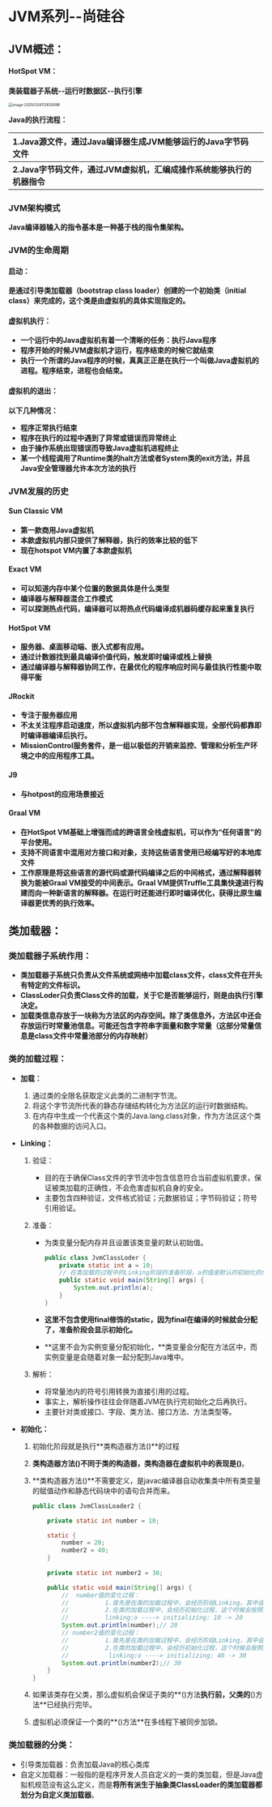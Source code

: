 # JVM系列--尚硅谷

## JVM概述：

#### HotSpot VM：

**类装载器子系统--运行时数据区--执行引擎**

<img src="C:\Users\李洪斌\AppData\Roaming\Typora\typora-user-images\image-20250324112630096.png" alt="image-20250324112630096" style="zoom:50%;" />

**Java的执行流程：**

| 1.Java源文件，通过Java编译器生成JVM能够运行的Java字节码文件  |      |
| :----------------------------------------------------------- | ---- |
| **2.Java字节码文件，通过JVM虚拟机，汇编成操作系统能够执行的机器指令** |      |

### JVM架构模式

**Java编译器输入的指令基本是一种基于栈的指令集架构。**

### JVM的生命周期

#### 启动：

**是通过引导类加载器（bootstrap class loader）创建的一个初始类（initial class）来完成的，这个类是由虚拟机的具体实现指定的。**

#### 虚拟机执行：

- **一个运行中的Java虚拟机有着一个清晰的任务：执行Java程序**
- **程序开始的时候JVM虚拟机才运行，程序结束的时候它就结束**
- **执行一个所谓的Java程序的时候，真真正正是在执行一个叫做Java虚拟机的进程。程序结束，进程也会结束。**

#### 虚拟机的退出：

**以下几种情况：**

- **程序正常执行结束**
- **程序在执行的过程中遇到了异常或错误而异常终止**
- **由于操作系统出现错误而导致Java虚拟机进程终止**
- **某一个线程调用了Runtime类的halt方法或者System类的exit方法，并且Java安全管理器允许本次方法的执行**

### JVM发展的历史

#### Sun Classic VM

- **第一款商用Java虚拟机**
- **本款虚拟机内部只提供了解释器，执行的效率比较的低下**
- **现在hotspot VM内置了本款虚拟机**

#### Exact VM

- **可以知道内存中某个位置的数据具体是什么类型**
- **编译器与解释器混合工作模式**
- **可以探测热点代码，编译器可以将热点代码编译成机器码缓存起来重复执行**

#### HotSpot VM

-  **服务器、桌面移动端、嵌入式都有应用。**
- **通过计数器找到最具编译价值代码，触发即时编译或栈上替换**
- **通过编译器与解释器协同工作，在最优化的程序响应时间与最佳执行性能中取得平衡**

#### JRockit

- **专注于服务器应用**
- **不太关注程序启动速度，所以虚拟机内部不包含解释器实现，全部代码都靠即时编译器编译后执行。**
- **MissionControl服务套件，是一组以极低的开销来监控、管理和分析生产环境之中的应用程序工具。**

#### J9

- **与hotpost的应用场景接近**

#### Graal VM

- **在HotSpot VM基础上增强而成的跨语言全栈虚拟机，可以作为“任何语言”的平台使用。**
- **支持不同语言中混用对方接口和对象，支持这些语言使用已经编写好的本地库文件**
- **工作原理是将这些语言的源代码或源代码编译之后的中间格式，通过解释器转换为能被Graal VM接受的中间表示。Graal VM提供Truffle工具集快速进行构建而向一种新语言的解释器。在运行时还能进行即时编译优化，获得比原生编译器更优秀的执行效率。**

## 类加载器：

### 类加载器子系统作用：

- **类加载器子系统只负责从文件系统或网络中加载class文件，class文件在开头有特定的文件标识。**
- **ClassLoder只负责Class文件的加载，关于它是否能够运行，则是由执行引擎决定。**
- **加载类信息存放于一块称为方法区的内存空间。除了类信息外，方法区中还会存放运行时常量池信息。可能还包含字符串字面量和数字常量（这部分常量信息是class文件中常量池部分的内存映射）**

### 类的加载过程：

- **加载：**

  1. 通过类的全限名获取定义此类的二进制字节流。
  2. 将这个字节流所代表的静态存储结构转化为方法区的运行时数据结构。
  3. 在内存中生成一个代表这个类的Java.lang.class对象，作为方法区这个类的各种数据的访问入口。

- **Linking：**

  1. 验证：

     - 目的在于确保Class文件的字节流中包含信息符合当前虚拟机要求，保证被类加载的正确性，不会危害虚拟机自身的安全。
     - 主要包含四种验证，文件格式验证；元数据验证；字节码验证；符号引用验证。

  2. 准备：

     - 为类变量分配内存并且设置该类变量的默认初始值。

       ```Java
       public class JvmClassLoder {
           private static int a = 10;
           // 在类加载的过程中的Linking阶段的准备阶段，a的值是默认的初始化的值，也就是0。
           public static void main(String[] args) {
               System.out.println(a);
           }
       }
       ```

       

     - **这里不包含使用final修饰的static，因为final在编译的时候就会分配了，准备阶段会显示初始化。**

     - **这里不会为实例变量分配初始化，**类变量会分配在方法区中，而实例变量是会随着对象一起分配到Java堆中。

  3. 解析：

     - 将常量池内的符号引用转换为直接引用的过程。
     - 事实上，解析操作往往会伴随着JVM在执行完初始化之后再执行。
     - 主要针对类或接口、字段、类方法、接口方法、方法类型等。

- **初始化：**

  1. 初始化阶段就是执行**类构造器方法<clinit>()**的过程

  2. **类构造器方法<clinit>()**不同于类的构造器，类构造器在虚拟机中的表现是**<init>()**。

  3. **类构造器方法<clinit>()**不需要定义，是javac编译器自动收集类中所有类变量的赋值动作和静态代码块中的语句合并而来。

     ```Java
     public class JvmClassLoader2 {
     
         private static int number = 10;
     
         static {
             number = 20;
             number2 = 40;
         }
         
         private static int number2 = 30;
     
         public static void main(String[] args) {
             //  number值的变化过程：
             //          1.首先是在类的加载过程中，会经历阶段Linking，其中会对类的变量进行初始化赋值，赋值的内容就是初始化值。
             //          2.在类的加载过程中，会经历初始化过程，这个时候会按照从上到下的顺序对类的静态变量进行赋值。
             //          linking:o ----> initializing: 10 -> 20
             System.out.println(number);// 20
             // number2值的变化过程：
             //          1.首先是在类的加载过程中，会经历阶段Linking，其中会对类的变量进行初始化赋值，赋值的内容就是初始化值。
             //          2.在类的加载过程中，会经历初始化过程，这个时候会按照从上到下的顺序对类的静态变量进行赋值。
             //           linking:o ----> initializing: 40 -> 30
             System.out.println(number2);// 30
         }
     }
     ```

  4. 如果该类存在父类，那么虚拟机会保证子类的**<clinit>()方法**执行前，父类的**<clinit>()方法**已经执行完毕。

  5. 虚拟机必须保证一个类的**<clinit>()方法**在多线程下被同步加锁。

### 类加载器的分类：

- 引导类加载器：负责加载Java的核心类库
- 自定义加载器：一般指的是程序开发人员自定义的一类的类加载，但是Java虚拟机规范没有这么定义，而是**将所有派生于抽象类ClassLoader的类加载器都划分为自定义类加载器**。